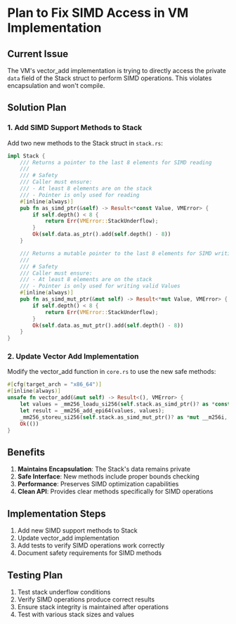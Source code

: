 # Plan to Fix SIMD Access in VM Implementation

## Current Issue
The VM's vector_add implementation is trying to directly access the private `data` field of the Stack struct to perform SIMD operations. This violates encapsulation and won't compile.

## Solution Plan

### 1. Add SIMD Support Methods to Stack

Add two new methods to the Stack struct in `stack.rs`:

```rust
impl Stack {
    /// Returns a pointer to the last 8 elements for SIMD reading
    /// 
    /// # Safety
    /// Caller must ensure:
    /// - At least 8 elements are on the stack
    /// - Pointer is only used for reading
    #[inline(always)]
    pub fn as_simd_ptr(&self) -> Result<*const Value, VMError> {
        if self.depth() < 8 {
            return Err(VMError::StackUnderflow);
        }
        Ok(self.data.as_ptr().add(self.depth() - 8))
    }

    /// Returns a mutable pointer to the last 8 elements for SIMD writing
    /// 
    /// # Safety
    /// Caller must ensure:
    /// - At least 8 elements are on the stack
    /// - Pointer is only used for writing valid Values
    #[inline(always)] 
    pub fn as_simd_mut_ptr(&mut self) -> Result<*mut Value, VMError> {
        if self.depth() < 8 {
            return Err(VMError::StackUnderflow);
        }
        Ok(self.data.as_mut_ptr().add(self.depth() - 8))
    }
}
```

### 2. Update Vector Add Implementation

Modify the vector_add function in `core.rs` to use the new safe methods:

```rust
#[cfg(target_arch = "x86_64")]
#[inline(always)]
unsafe fn vector_add(&mut self) -> Result<(), VMError> {
    let values = _mm256_loadu_si256(self.stack.as_simd_ptr()? as *const __m256i);
    let result = _mm256_add_epi64(values, values);
    _mm256_storeu_si256(self.stack.as_simd_mut_ptr()? as *mut __m256i, result);
    Ok(())
}
```

## Benefits

1. **Maintains Encapsulation**: The Stack's data remains private
2. **Safe Interface**: New methods include proper bounds checking
3. **Performance**: Preserves SIMD optimization capabilities
4. **Clean API**: Provides clear methods specifically for SIMD operations

## Implementation Steps

1. Add new SIMD support methods to Stack
2. Update vector_add implementation
3. Add tests to verify SIMD operations work correctly
4. Document safety requirements for SIMD methods

## Testing Plan

1. Test stack underflow conditions
2. Verify SIMD operations produce correct results
3. Ensure stack integrity is maintained after operations
4. Test with various stack sizes and values